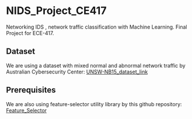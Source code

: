 # NIDS_Project_CE417
Networking IDS , network traffic classification with Machine Learning. Final Project for ECE-417.

## Dataset
We are using a dataset with mixed normal and abnormal network traffic by Australian Cybersecurity Center: 
<a href='https://www.unsw.adfa.edu.au/unsw-canberra-cyber/cybersecurity/ADFA-NB15-Datasets/'> UNSW-NB15_dataset_link </a>
<br>
## Prerequisites
We are also using feature-selector utility library by this github repository: <a href='https://github.com/WillKoehrsen/feature-selector'> Feature_Selector </a>
<br>
